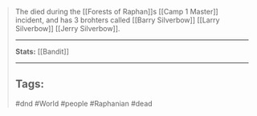 >The died during the [[Forests of Raphan]]s [[Camp 1 Master]] incident, and has 3 brohters called [[Barry Silverbow]] [[Larry Silverbow]] [[Jerry Silverbow]]. 
>___
>**Stats:** [[Bandit]]
>___
>## Tags:
> #dnd #World #people #Raphanian #dead